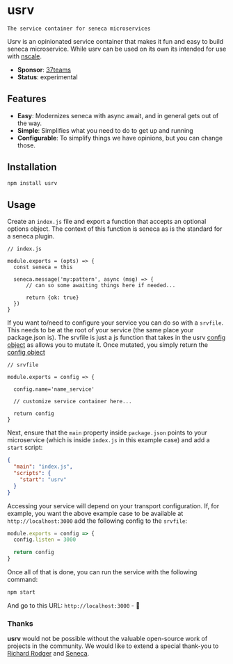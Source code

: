 # usrv

    The service container for seneca microservices

Usrv is an opinionated service container that makes it fun and easy to build seneca microservice. While usrv can be used on its own its intended for use with [nscale](https://www.npmjs.com/package/nscale).

- **Sponsor**: [37teams](https://www.37teams.com)
- **Status**: experimental

## Features

- **Easy**: Modernizes seneca with async await, and in general gets out of the way.
- **Simple**: Simplifies what you need to do to get up and running
- **Configurable**: To simplify things we have opinions, but you can change those.

## Installation

```bash
npm install usrv
```

## Usage

Create an `index.js` file and export a function that accepts an optional options object. The context of this function is seneca as is the standard for a seneca plugin.

```jsonld
// index.js

module.exports = (opts) => {
  const seneca = this

  seneca.message('my:pattern', async (msg) => {
      // can so some awaiting things here if needed...

      return {ok: true}
  })
}
```

If you want to/need to configure your service you can do so with
a `srvfile`. This needs to be at the root of your service (the same place your package.json is). The srvfile is just a js function that takes in the usrv [config object](srvfile.md) as allows you to mutate it. Once mutated, you simply return the [config object](srvfile.md)

```
// srvfile

module.exports = config => {

  config.name='name_service'

  // customize service container here...

  return config
}

```

Next, ensure that the `main` property inside `package.json` points to your microservice (which is inside `index.js` in this example case) and add a `start` script:

```json
{
  "main": "index.js",
  "scripts": {
    "start": "usrv"
  }
}
```

Accessing your service will depend on your transport configuration. If, for example, you want the above example case to be available at `http://localhost:3000` add the following config to the `srvfile`:

```js
module.exports = config => {
  config.listen = 3000

  return config
}
```

Once all of that is done, you can run the service with the following command:

```bash
npm start
```

And go to this URL: `http://localhost:3000` - 🎉

### Thanks

**usrv** would not be possible without the valuable open-source work of projects in the community. We would like to extend a special thank-you to [Richard Rodger](http://www.richardrodger.com/) and [Seneca](https://github.com/senecajs/seneca).
